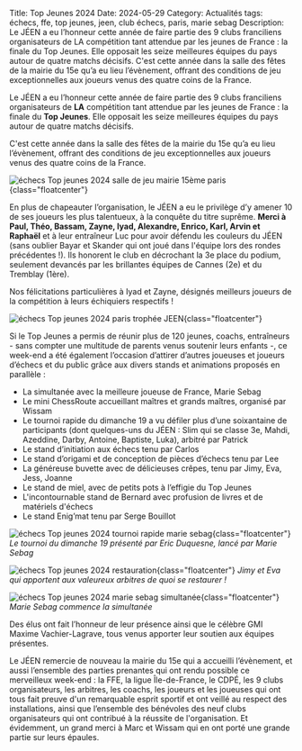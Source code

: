Title: Top Jeunes 2024
Date: 2024-05-29
Category: Actualités
tags: échecs, ffe, top jeunes, jeen, club échecs, paris, marie sebag
Description: Le JÉEN a eu l’honneur cette année de faire partie des 9 clubs franciliens organisateurs de LA compétition tant attendue par les jeunes de France : la finale du Top Jeunes. Elle opposait les seize meilleures équipes du pays autour de quatre matchs décisifs. C'est cette année dans la salle des fêtes de la mairie du 15e qu’a eu lieu l’évènement, offrant des conditions de jeu exceptionnelles aux joueurs venus des quatre coins de la France.

Le JÉEN a eu l’honneur cette année de faire partie des 9 clubs franciliens organisateurs de **LA** compétition tant attendue par les jeunes de France : la finale du **Top Jeunes**. Elle opposait les seize meilleures équipes du pays autour de quatre matchs décisifs.

C'est cette année dans la salle des fêtes de la mairie du 15e qu’a eu lieu l’évènement, offrant des conditions de jeu exceptionnelles aux joueurs venus des quatre coins de la France.

![échecs Top jeunes 2024 salle de jeu mairie 15ème paris]({static}/images/2024-05-29_salle_joueurs.jpg){class="floatcenter"}

En plus de chapeauter l’organisation, le JÉEN a eu le privilège d’y amener 10 de ses joueurs les plus talentueux, à la conquête du titre suprême. **Merci à Paul, Théo, Bassam, Zayne, Iyad, Alexandre, Enrico, Karl, Arvin et Raphaël** et à leur entraîneur Luc pour avoir défendu les couleurs du JÉEN (sans oublier Bayar et Skander qui ont joué dans l'équipe lors des rondes précédentes !). Ils honorent le club en décrochant la 3e place du podium, seulement devancés par les brillantes équipes de Cannes (2e) et du Tremblay (1ère). 

Nos félicitations particulières à Iyad et Zayne, désignés meilleurs joueurs de la compétition à leurs échiquiers respectifs !

![échecs Top jeunes 2024 paris trophée JEEN]({static}/images/2024-05-29_trophee_jeen.jpg){class="floatcenter"}

Si le Top Jeunes a permis de réunir plus de 120 jeunes, coachs, entraîneurs - sans compter une multitude de parents venus soutenir leurs enfants -, ce week-end a été également l’occasion d’attirer d’autres joueuses et joueurs d’échecs et du public grâce aux divers stands et animations proposés en parallèle :

- La simultanée avec la meilleure joueuse de France, Marie Sebag
- Le mini ChessRoute accueillant maîtres et grands maîtres, organisé par Wissam
- Le tournoi rapide du dimanche 19 a vu défiler plus d’une soixantaine de participants (dont quelques-uns du JÉEN : Slim qui se classe 3e, Mahdi, Azeddine, Darby, Antoine, Baptiste, Luka), arbitré par Patrick
- Le stand d’initiation aux échecs tenu par Carlos
- Le stand d’origami et de conception de pièces d’échecs tenu par Lee
- La généreuse buvette avec de délicieuses crêpes, tenu par Jimy, Eva, Jess, Joanne
- Le stand de miel, avec de petits pots à l’effigie du Top Jeunes
- L'incontournable stand de Bernard avec profusion de livres et de matériels d'échecs
- Le stand Enig’mat tenu par Serge Bouillot

![échecs Top jeunes 2024 tournoi rapide marie sebag]({static}/images/2024-05-29_tournoi_rapide.jpg){class="floatcenter"}
*Le tournoi du dimanche 19 présenté par Eric Duquesne, lancé par Marie Sebag*

![échecs Top jeunes 2024 restauration]({static}/images/2024-05-29_jimy_eva.jpg){class="floatcenter"}
*Jimy et Eva qui apportent aux valeureux arbitres de quoi se restaurer !*

![échecs Top jeunes 2024 marie sebag simultanée]({static}/images/2024-05-29_marie_sebag.jpg){class="floatcenter"}
*Marie Sebag commence la simultanée*

Des élus ont fait l’honneur de leur présence ainsi que le célèbre GMI Maxime Vachier-Lagrave, tous venus apporter leur soutien aux équipes présentes.

Le JÉEN remercie de nouveau la mairie du 15e qui a accueilli l’évènement, et aussi l’ensemble des parties prenantes qui ont rendu possible ce merveilleux week-end : la FFE, la ligue Île-de-France, le CDPÉ, les 9 clubs organisateurs, les arbitres, les coachs, les joueurs et les joueuses qui ont tous fait preuve d'un remarquable esprit sportif et ont veillé au respect des installations, ainsi que l’ensemble des bénévoles des neuf clubs organisateurs qui ont contribué à la réussite de l'organisation. Et évidemment, un grand merci à Marc et Wissam qui en ont porté une grande partie sur leurs épaules.


